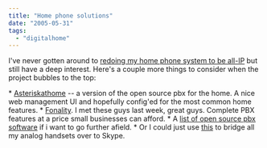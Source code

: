 ```yaml
---
title: "Home phone solutions"
date: "2005-05-31"
tags: 
  - "digitalhome"
---
```


I've never gotten around to [redoing my home phone system to be all-IP](http://www.theludwigs.com/archives/001751.html) but still have a deep interest. Here's a couple more things to consider when the project bubbles to the top:

\* [Asteriskathome](http://asteriskathome.sourceforge.net/) -- a version of the open source pbx for the home. A nice web management UI and hopefully config'ed for the most common home features. \* [Fonality](http://www.fonality.com/). I met these guys last week, great guys. Complete PBX features at a price small businesses can afford. \* A [list of open source pbx software](http://www.postneo.com/2005/02/07/open-source-pbxes) if i want to go further afield. \* Or I could just use [this](http://jkontherun.blogs.com/jkontherun/2005/01/using_skype_on_.html) to bridge all my analog handsets over to Skype.
